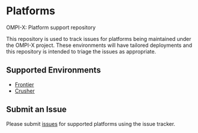 # Platforms
OMPI-X: Platform support repository

This repository is used to track issues for platforms
being maintained under the OMPI-X project.  These environments
will have tailored deployments and this repository is intended
to triage the issues as appropriate.


## Supported Environments

 - [Frontier](https://www.olcf.ornl.gov/frontier)
 - [Crusher](https://docs.olcf.ornl.gov/systems/crusher_quick_start_guide.html)

## Submit an Issue

Please submit [issues](https://github.com/OMPI-X/platforms/issues) for
supported platforms using the issue tracker.

